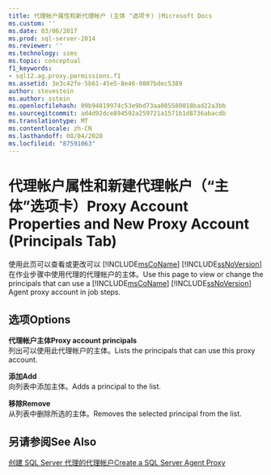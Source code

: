 ```yaml
---
title: 代理帐户属性和新代理帐户 (主体 "选项卡) |Microsoft Docs
ms.custom: ''
ms.date: 03/06/2017
ms.prod: sql-server-2014
ms.reviewer: ''
ms.technology: ssms
ms.topic: conceptual
f1_keywords:
- sql12.ag.proxy.permissions.f1
ms.assetid: 3e3c42fe-5b61-45e5-8e46-9807bdec5389
author: stevestein
ms.author: sstein
ms.openlocfilehash: 09b94819974c53e9bd73aa085580018bad22a3bb
ms.sourcegitcommit: ad4d92dce894592a259721a1571b1d8736abacdb
ms.translationtype: MT
ms.contentlocale: zh-CN
ms.lasthandoff: 08/04/2020
ms.locfileid: "87591063"
---
```

# <a name="proxy-account-properties-and-new-proxy-account-principals-tab"></a><span data-ttu-id="73dc0-102">代理帐户属性和新建代理帐户（“主体”选项卡）</span><span class="sxs-lookup"><span data-stu-id="73dc0-102">Proxy Account Properties and New Proxy Account (Principals Tab)</span></span>
  <span data-ttu-id="73dc0-103">使用此页可以查看或更改可以 [!INCLUDE[msCoName](../../includes/msconame-md.md)] [!INCLUDE[ssNoVersion](../../includes/ssnoversion-md.md)] 在作业步骤中使用代理的代理帐户的主体。</span><span class="sxs-lookup"><span data-stu-id="73dc0-103">Use this page to view or change the principals that can use a [!INCLUDE[msCoName](../../includes/msconame-md.md)] [!INCLUDE[ssNoVersion](../../includes/ssnoversion-md.md)] Agent proxy account in job steps.</span></span>  
  
## <a name="options"></a><span data-ttu-id="73dc0-104">选项</span><span class="sxs-lookup"><span data-stu-id="73dc0-104">Options</span></span>  
 <span data-ttu-id="73dc0-105">**代理帐户主体**</span><span class="sxs-lookup"><span data-stu-id="73dc0-105">**Proxy account principals**</span></span>  
 <span data-ttu-id="73dc0-106">列出可以使用此代理帐户的主体。</span><span class="sxs-lookup"><span data-stu-id="73dc0-106">Lists the principals that can use this proxy account.</span></span>  
  
 <span data-ttu-id="73dc0-107">**添加**</span><span class="sxs-lookup"><span data-stu-id="73dc0-107">**Add**</span></span>  
 <span data-ttu-id="73dc0-108">向列表中添加主体。</span><span class="sxs-lookup"><span data-stu-id="73dc0-108">Adds a principal to the list.</span></span>  
  
 <span data-ttu-id="73dc0-109">**移除**</span><span class="sxs-lookup"><span data-stu-id="73dc0-109">**Remove**</span></span>  
 <span data-ttu-id="73dc0-110">从列表中删除所选的主体。</span><span class="sxs-lookup"><span data-stu-id="73dc0-110">Removes the selected principal from the list.</span></span>  
  
## <a name="see-also"></a><span data-ttu-id="73dc0-111">另请参阅</span><span class="sxs-lookup"><span data-stu-id="73dc0-111">See Also</span></span>  
 [<span data-ttu-id="73dc0-112">创建 SQL Server 代理的代理帐户</span><span class="sxs-lookup"><span data-stu-id="73dc0-112">Create a SQL Server Agent Proxy</span></span>](create-a-sql-server-agent-proxy.md)  
  
  
